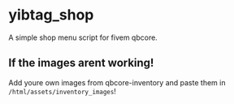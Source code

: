 # yibtag_shop
A simple shop menu script for fivem qbcore.

## If the images arent working!
Add youre own images from qbcore-inventory and paste them in ```/html/assets/inventory_images```!